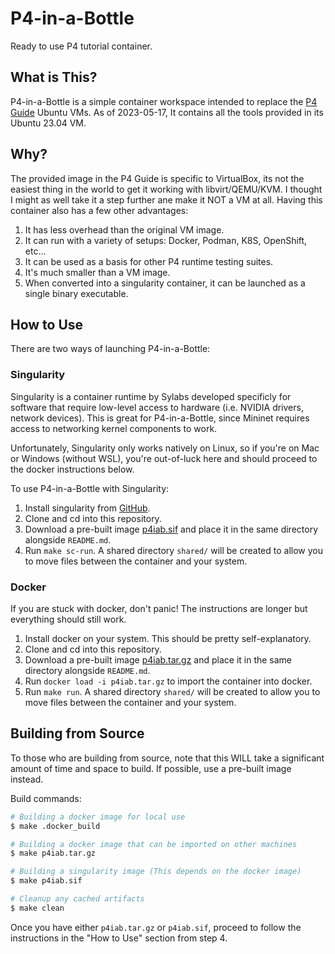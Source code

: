 P4-in-a-Bottle
==============

Ready to use P4 tutorial container.


What is This?
-------------

P4-in-a-Bottle is a simple container workspace intended to replace the
[P4 Guide](https://github.com/jafingerhut/p4-guide) Ubuntu VMs. As of
2023-05-17, It contains all the tools provided in its Ubuntu 23.04 VM.


Why?
----

The provided image in the P4 Guide is specific to VirtualBox, its not the
easiest thing in the world to get it working with libvirt/QEMU/KVM. I thought
I might as well take it a step further ane make it NOT a VM at all. Having
this container also has a few other advantages:

1. It has less overhead than the original VM image.
2. It can run with a variety of setups: Docker, Podman, K8S, OpenShift, etc...
3. It can be used as a basis for other P4 runtime testing suites.
4. It's much smaller than a VM image.
5. When converted into a singularity container, it can be launched as a single
   binary executable.

How to Use
----------

There are two ways of launching P4-in-a-Bottle:

### Singularity

Singularity is a container runtime by Sylabs developed specificly for software
that require low-level access to hardware (i.e. NVIDIA drivers, network
devices). This is great for P4-in-a-Bottle, since Mininet requires access to
networking kernel components to work.

Unfortunately, Singularity only works natively on Linux, so if you're on Mac or
Windows (without WSL), you're out-of-luck here and should proceed to the docker
instructions below.

To use P4-in-a-Bottle with Singularity:
1. Install singularity from [GitHub](https://github.com/sylabs/singularity/releases).
2. Clone and cd into this repository.
3. Download a pre-built image
   [p4iab.sif](https://git.inkweaver.net/inkweaver/P4-in-a-Bottle/releases)
   and place it in the same directory alongside `README.md`.
4. Run `make sc-run`. A shared directory `shared/` will be created to allow
   you to move files between the container and your system.

### Docker

If you are stuck with docker, don't panic! The instructions are longer but
everything should still work.
1. Install docker on your system. This should be pretty self-explanatory.
2. Clone and cd into this repository.
3. Download a pre-built image
   [p4iab.tar.gz](https://git.inkweaver.net/inkweaver/P4-in-a-Bottle/releases)
   and place it in the same directory alongside `README.md`.
4. Run `docker load -i p4iab.tar.gz` to import the container into docker.
5. Run `make run`. A shared directory `shared/` will be created to allow
   you to move files between the container and your system.


Building from Source
--------------------

To those who are building from source, note that this WILL take a significant
amount of time and space to build. If possible, use a pre-built image instead.

Build commands:

```bash
# Building a docker image for local use
$ make .docker_build

# Building a docker image that can be imported on other machines
$ make p4iab.tar.gz

# Building a singularity image (This depends on the docker image)
$ make p4iab.sif

# Cleanup any cached artifacts
$ make clean
```

Once you have either `p4iab.tar.gz` or `p4iab.sif`, proceed to follow the
instructions in the "How to Use" section from step 4.

